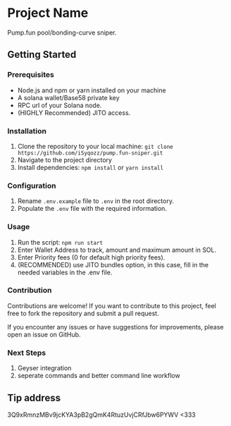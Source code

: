 # Project Name
Pump.fun pool/bonding-curve sniper.

## Getting Started

### Prerequisites

- Node.js and npm or yarn installed on your machine
- A solana wallet/Base58 private key
- RPC url of your Solana node.
- (HIGHLY Recommended) JITO access.

### Installation

1. Clone the repository to your local machine:
```git clone https://github.com/iSyqozz/pump.fun-sniper.git```
2.  Navigate to the project directory
3. Install dependencies:
```npm install``` or ```yarn install```

### Configuration

1. Rename `.env.example` file to `.env` in the root directory.
2. Populate the `.env` file with the required information.

### Usage

1. Run the script:
```npm run start```
2. Enter Wallet Address to track, amount and maximum amount in SOL.
3. Enter Priority fees (0 for default high priority fees).
4. (RECOMMENDED) use JITO bundles option, in this case, fill in the needed variables in the .env file.


### Contribution

Contributions are welcome! If you want to contribute to this project, feel free to fork the repository and submit a pull request.

If you encounter any issues or have suggestions for improvements, please open an issue on GitHub.


### Next Steps

1. Geyser integration
2. seperate commands and better command line workflow


## Tip address
3Q9xRmnzMBv9jcKYA3pB2gQmK4RtuzUvjCRfJbw6PYWV
<333